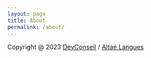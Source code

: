 ```yaml
---
layout: page
title: About
permalink: /about/
---
```


Copyright @ 2023 [DevConseil] / [Altaé Langues]



[DevConseil]: https://www.devconseil.com
[Altaé Langues]: https://www.altae-langues.fr/